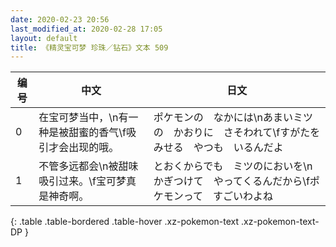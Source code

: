 ```yaml
---
date: 2020-02-23 20:56
last_modified_at: 2020-02-28 17:05
layout: default
title: 《精灵宝可梦 珍珠／钻石》文本 509
---
```

| 编号 | 中文 | 日文 |
| ---- | ---- | ---- |
| 0 | 在宝可梦当中，\n有一种是被甜蜜的香气\f吸引才会出现的哦。 | ポケモンの　なかには\nあまいミツの　かおりに　さそわれて\fすがたを　みせる　やつも　いるんだよ |
| 1 | 不管多远都会\n被甜味吸引过来。\f宝可梦真是神奇啊。 | とおくからでも　ミツのにおいを\nかぎつけて　やってくるんだから\fポケモンって　すごいわよね |
{: .table .table-bordered .table-hover .xz-pokemon-text .xz-pokemon-text-DP }